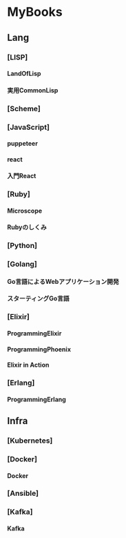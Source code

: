 MyBooks
=======
## Lang
### [LISP]
#### LandOfLisp
#### 実用CommonLisp
### [Scheme]
### [JavaScript]
#### puppeteer
#### react
#### 入門React
### [Ruby]
#### Microscope
#### Rubyのしくみ
### [Python]
### [Golang]
#### Go言語によるWebアプリケーション開発
#### スターティングGo言語
### [Elixir]
#### ProgrammingElixir
#### ProgrammingPhoenix
#### Elixir in Action
### [Erlang]
#### ProgrammingErlang
## Infra
### [Kubernetes]
### [Docker]
#### Docker
### [Ansible]
### [Kafka]
#### Kafka
